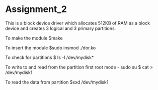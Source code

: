 # Assignment_2

This is a block device driver which allocates 512KB of RAM as a block device and creates 3 logical and 3 primary partitions.

To make the module
$make

To insert the module
$sudo insmod ./dor.ko

To check for partitions
$ ls -l /dev/mydisk*

To write to and read from the partition first root mode - sudo su
$ cat > /dev/mydisk1

To read the data from partition
$xxd /dev/mydisk1


